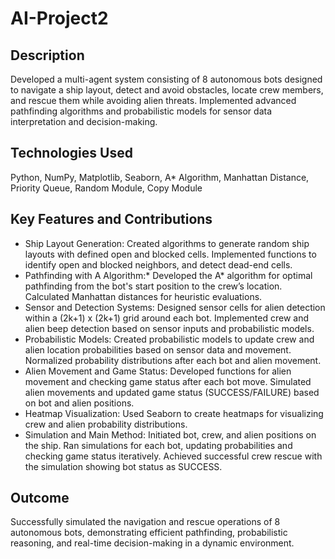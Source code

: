 # AI-Project2

## Description
Developed a multi-agent system consisting of 8 autonomous bots designed to navigate a ship layout, detect and avoid obstacles, locate crew members, and rescue them while avoiding alien threats. Implemented advanced pathfinding algorithms and probabilistic models for sensor data interpretation and decision-making.

## Technologies Used
Python, NumPy, Matplotlib, Seaborn, A* Algorithm, Manhattan Distance, Priority Queue, Random Module, Copy Module

## Key Features and Contributions
- Ship Layout Generation:
  Created algorithms to generate random ship layouts with defined open and blocked cells.
  Implemented functions to identify open and blocked neighbors, and detect dead-end cells.
- Pathfinding with A Algorithm:*
  Developed the A* algorithm for optimal pathfinding from the bot's start position to the crew’s location.
  Calculated Manhattan distances for heuristic evaluations.
- Sensor and Detection Systems:
  Designed sensor cells for alien detection within a (2k+1) x (2k+1) grid around each bot.
  Implemented crew and alien beep detection based on sensor inputs and probabilistic models.
- Probabilistic Models:
  Created probabilistic models to update crew and alien location probabilities based on sensor data and movement.
  Normalized probability distributions after each bot and alien movement.
- Alien Movement and Game Status:
  Developed functions for alien movement and checking game status after each bot move.
  Simulated alien movements and updated game status (SUCCESS/FAILURE) based on bot and alien positions.
- Heatmap Visualization:
  Used Seaborn to create heatmaps for visualizing crew and alien probability distributions.
- Simulation and Main Method:
  Initiated bot, crew, and alien positions on the ship.
  Ran simulations for each bot, updating probabilities and checking game status iteratively.
  Achieved successful crew rescue with the simulation showing bot status as SUCCESS.
## Outcome
Successfully simulated the navigation and rescue operations of 8 autonomous bots, demonstrating efficient pathfinding, probabilistic reasoning, and real-time decision-making in a dynamic environment.
